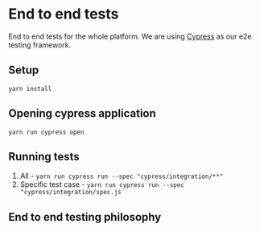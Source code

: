 # End to end tests
End to end tests for the whole platform. We are using [Cypress](https://www.cypress.io/) as our e2e testing framework.

## Setup
`yarn install`

## Opening cypress application
`yarn run cypress open`

## Running tests
1. All - `yarn run cypress run --spec "cypress/integration/**"`
2. Specific test case - `yarn run cypress run --spec
   "cypress/integration/spec.js`

## End to end testing philosophy
